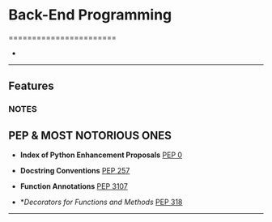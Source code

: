 # Back-End Programming
=======================


- []()

-----------------------------------------------------------------------------------------------------

## Features



### NOTES

## PEP & MOST NOTORIOUS ONES

- **Index of Python Enhancement Proposals** [PEP 0](https://www.python.org/dev/peps/)


- **Docstring Conventions** [PEP 257](https://www.python.org/dev/peps/pep-0257/)

- **Function Annotations** [PEP 3107](https://www.python.org/dev/peps/pep-3107/)

- **Decorators for Functions and Methods* [PEP 318](https://www.python.org/dev/peps/pep-0318/)


-----------------------------------------------------------------------------------------------------